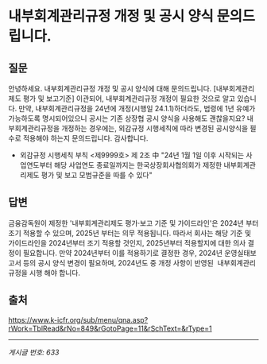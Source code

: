 # 내부회계관리규정 개정 및 공시 양식 문의드립니다.

## 질문
안녕하세요.
내부회계관리규정 개정 및 공시 양식에 대해 문의드립니다.
[내부회계관리제도 평가 및 보고기준] 이관되어, 내부회계관리규정 개정이 필요한 것으로 알고 있습니다.
만약, 내부회계관리규정을 24년에 개정(시행일 24.1.1)하더라도,
법령에 1년 유예가 가능하도록 명시되어있으니
공시는 기존 상장협 공시 양식을 사용해도 괜찮을지요?
내부회계관리규정을 개정하는 경우에는, 외감규정 시행세칙에 따라 변경된 공시양식을 필수로 적용해야 하는지 문의드립니다.
감사합니다.
* 외감규정 시행세칙 부칙 <제9999호> 제 2조 中
"24년 1월 1일 이후 시작되는 사업연도부터 해당 사업연도 종료일까지는
한국상장회사협의회가 제정한 내부회계관리제도 평가 및 보고 모범규준을 따를 수 있다"

## 답변
금융감독원이 제정한 '내부회계관리제도 평가·보고 기준 및 가이드라인'은 2024년 부터 조기 적용할 수 있으며, 2025년 부터는 의무 적용됩니다. 따라서 회사는 해당 기준 및 가이드라인을 2024년부터 조기 적용할 것인지, 2025년부터 적용할지에 대한 의사 결정이 필요합니다.
만약 2024년부터 이를 적용하기로 결정한 경우, 2024년 운영실태보고서 등의 공시 양식 변경이 필요하며, 2024년도 중 개정 사항이 반영된  내부회계관리규정을 시행 해야 합니다.

## 출처
https://www.k-icfr.org/sub/menu/qna.asp?rWork=TblRead&rNo=849&rGotoPage=11&rSchText=&rType=1

---
*게시글 번호: 633*
